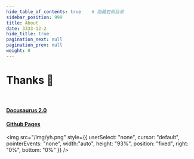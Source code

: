 ```yaml
---
hide_table_of_contents: true    # 隐藏右侧目录
sidebar_position: 999
title: About
date: 3333-12-2
hide_title: true
pagination_next: null
pagination_prev: null
weight: 0
---
```


# Thanks 🎉

<br/>

#### [Docusaurus 2.0](https://www.docusaurus.io/)

#### [Github Pages](https://pages.github.com/)



<img src="/img/yh.png"
    style={{
        userSelect: "none",
        cursor: "default",
        pointerEvents: "none",
        width:"auto", 
        height: "93%", 
        position: "fixed", 
        right: "0%", 
        bottom: "0%" }} />